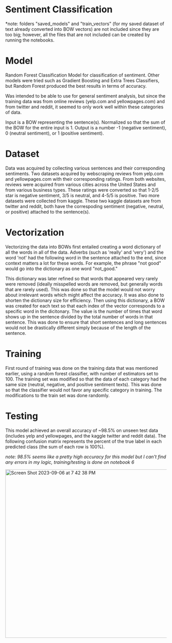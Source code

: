 # Sentiment Classification

*note: folders "saved_models" and "train_vectors" (for my saved dataset of text already converted into BOW vectors) are not included since they are too big; however, all the files that are not included can be created by running the notebooks.

# Model
Random Forest Classification Model for classification of sentiment. Other models were tried such as Gradient Boosting and Extra Trees Classifiers, but Random Forest produced the best results in terms of accuracy.

Was intended to be able to use for general sentiment analysis, but since the training data was from online reviews (yelp.com and yellowpages.com) and from twitter and reddit, it seemed to only work well within these categories of data.

Input is a BOW representing the sentence(s). Normalized so that the sum of the BOW for the entire input is 1.
Output is a number -1 (negative sentiment), 0 (neutral sentiment), or 1 (positive sentiment).

# Dataset
Data was acquired by collecting various sentences and their corresponding sentiments. Two datasets acquired by webscraping reviews from yelp.com and yellowpages.com with their corresponding ratings. From both websites, reviews were acquired from various cities across the United States and from various business types. These ratings were converted so that 1-2/5 star is negative sentiment, 3/5 is neutral, and 4-5/5 is positive. Two more datasets were collected from kaggle. These two kaggle datasets are from twitter and reddit, both have the correspoding sentiment (negative, neutral, or positive) attached to the sentence(s). 

# Vectorization
Vectorizing the data into BOWs first entailed creating a word dictionary of all the words in all of the data. Adverbs (such as 'really' and 'very') and the word 'not' had the following word in the sentence attached to the end, since context matters a lot for these words. For example, the phrase "not good" would go into the dictionary as one word "not_good."

This dictionary was later refined so that words that appeared very rarely were removed (ideally misspelled words are removed, but generally words that are rarely used). This was done so that the model would not worry about irrelevant words which might affect the accuracy. It was also done to shorten the dictionary size for efficiency. Then using this dictionary, a BOW was created for each text so that each index of the vector corresponds to a specific word in the dicitonary. The value is the number of times that word shows up in the sentence divided by the total number of words in that sentence. This was done to ensure that short sentences and long sentences would not be drastically different simply because of the length of the sentence.

# Training
First round of training was done on the training data that was mentioned earlier, using a random forest classifier, with number of estimators set to 100. The training set was modified so that the data of each category had the same size (neutral, negative, and positive sentiment texts). This was done so that the classifier would not favor any specific category in training. The modifications to the train set was done randomly.

# Testing
This model achieved an overall accuracy of ~98.5% on unseen test data (includes yelp and yellowpages, and the kaggle twitter and reddit data). 
The following confusion matrix represents the percent of the true label in each predicted class (the sum of each row is 100%).

*note: 98.5% seems like a pretty high accuracy for this model but I can't find any errors in my logic, training/testing is done on notebook 6*

<img width="525" alt="Screen Shot 2023-09-06 at 7 42 38 PM" src="https://github.com/shaanpakala/sentiment_classification/assets/68576257/72b2ab9b-053b-45fe-80ef-15cc68fede7f">


